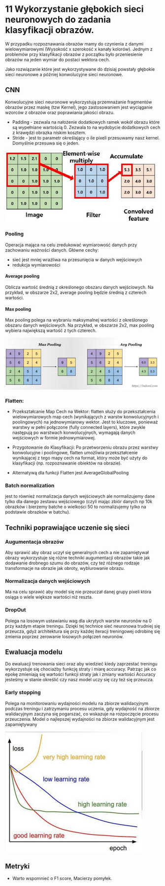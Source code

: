 # 11  Wykorzystanie głębokich sieci neuronowych do zadania klasyfikacji obrazów.

W przypadku rozpoznawania obrazów mamy do czynienia z danymi wielowymiarowymi (Wysokość x szerokość x kanały kolorów). Jednym z problemów przy klasyfikacji obrazów z początku było przeniesienie obrazów na jeden wymiar do postaci wektora cech. 

Jako rozwiązanie które jest wykorzystywane do dzisiaj powstały głębokie sieci neuronowe a później konwolucyjne sieci neuronowe.

## CNN

Konwolucyjne sieci neuronowe wykorzystują przemnażanie fragmentów obrazów przez maskę (tzw Kernel), jego zastosowaniem jest wyciąganie wzorców z obrazów oraz poprawiania jakości obrazu.


- Padding - zezwala na nałożenie dodatkowych ramek wokół obrazu które są wypełniane wartością 0. Zezwala to na wydobycie dodatkowych cech z krawędzi obrazka niskim kosztem.
- Stride - jest to parametr określający o ile pixeli przesuwamy nasz kernel. Domyślnie przesuwa się o jeden.    

![Konwolucja](./images/convolution.png)



### Pooling
Operacja mająca na celu zredukować wymiarowość danych przy zachowaniu ważności danych.
Główne cechy:
- sieć jest mniej wrażliwa na przesunięcia w danych wejściowych
- redukcja wymiarowości
#### Average pooling

Oblicza wartość średnią z określonego obszaru danych wejściowych.
Na przykład, w obszarze 2x2, average pooling będzie średnią z czterech wartości.

#### Max pooling
Max pooling polega na wybraniu maksymalnej wartości z określonego obszaru danych wejściowych. Na przykład, w obszarze 2x2, max pooling wybiera największą wartość z tych czterech.

![Pooling](./images/pooling.png)


### Flatten:

- Przekształcanie Map Cech na Wektor: flatten służy do przekształcenia wielowymiarowych map cech (wynikających z warstw konwolucyjnych i poolingowych) na jednowymiarowy wektor. Jest to kluczowe, ponieważ warstwy w pełni połączone (fully connected layers), które zwykle następują po warstwach konwolucyjnych, wymagają danych wejściowych w formie jednowymiarowej.

- Przygotowanie do Klasyfikacji: Po przetworzeniu obrazu przez warstwy konwolucyjne i poolingowe, flatten umożliwia przekształcenie wynikającej z tego mapy cech na format, który może być użyty do klasyfikacji (np. rozpoznawanie obiektów na obrazie).

- Alternatywą dla funkcji Flatten jest AverageGlobalPooling

### Batch normalization

jest to również normalizacja danych wejściowych ale normalizujemy dane tylko dla danego zestawu wejściowego (czyli mając zbiór danych np 10k obrazków i bierzemy batche o wielkości 50 to normalizujemy tylko na podstawie obrazków w batchu). 


## Techniki poprawiające uczenie się sieci
### Augumentacja obrazów
Aby sprawić aby obraz uczył się generalnych cech a nie zapamiętywał obrazy wykorzystuje się różne techniki augumentacji obrazów takie jak dodawanie drobnego szumu do obrazów, czy też różnego rodzaje transformacje na obrazie jak obroty, wyblurowanie obrazu.

### Normalizacja danych wejściowych
Ma na celu sprawić aby model się nie przeuczał danej grupy pixeli która osiąga o wiele większe wartości niż reszta.

### DropOut
Polega na losowym ustawianiu wag dla ukrytych warstw neuronów na 0 przy każdym etapie treningu. Dzięki tej technice sieć neuronowa trudniej się przeucza, gdyż architektura się przy każdej iteracji treningowej odrobinę się zmienia poprzez zerowanie losowych połączeń neuronów.

## Ewaluacja modelu
Do ewaluacji trenowania sieci oraz aby wiedzieć kiedy zaprzestać treningu wykorzystuje się chociażby funkcję straty i miarę accuracy. Patrząc jak co epokę zmieniają się wartości funkcji straty jak i zmiany wartości Accuracy jesteśmy w stanie określić czy nasz model uczy się czy też się przeucza.  

### Early stopping
Polega na monitorowaniu wydajności modelu na zbiorze walidacyjnym podczas treningu i zatrzymaniu procesu uczenia, gdy wydajność na zbiorze walidacyjnym zaczyna się pogarszać, co wskazuje na rozpoczęcie procesu przeuczenia. Model o najlepszej wydajności na zbiorze walidacyjnym jest zapamiętywany


![](./images/loss.png)

## Metryki 

- Warto wspomnieć o F1 score, Macierzy pomyłek. 
